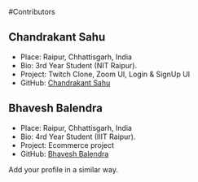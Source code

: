 #Contributors

## Chandrakant Sahu

- Place: Raipur, Chhattisgarh, India
- Bio: 3rd Year Student (NIT Raipur).
- Project: Twitch Clone, Zoom UI, Login & SignUp UI
- GitHub: [Chandrakant Sahu](https://github.com/Chandrakant0110)

## Bhavesh Balendra

- Place: Raipur, Chhattisgarh, India
- Bio: 4rd Year Student (IIIT Raipur).
- Project: Ecommerce project
- GitHub: [Bhavesh Balendra](https://github.com/bhaveshbalendra)
  
Add your profile in a similar way.
